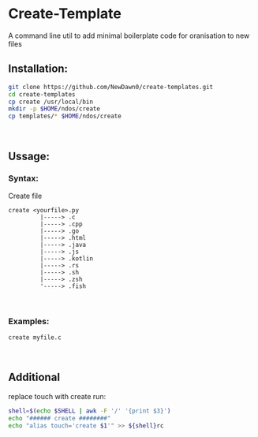 # Create-Template
A command line util to add minimal boilerplate code for oranisation to new files

## Installation:
```bash
git clone https://github.com/NewDawn0/create-templates.git
cd create-templates
cp create /usr/local/bin
mkdir -p $HOME/ndos/create
cp templates/* $HOME/ndos/create
```
</br>

## Ussage:
### Syntax:

Create file
```
create <yourfile>.py
         |-----> .c
         |-----> .cpp
         |-----> .go
         |-----> .html
         |-----> .java
         |-----> .js
         |-----> .kotlin
         |-----> .rs
         |-----> .sh
         |-----> .zsh
         '-----> .fish
```
</br>


### Examples:
```bash
create myfile.c
```
</br>

## Additional
replace touch with create run:
```bash
shell=$(echo $SHELL | awk -F '/' '{print $3}')
echo "###### create ########"
echo "alias touch='create $1'" >> ${shell}rc
```
